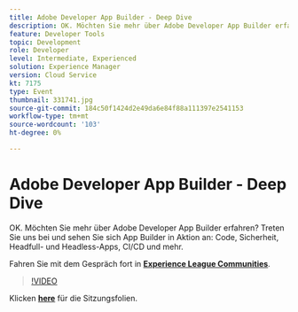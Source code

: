 ```yaml
---
title: Adobe Developer App Builder - Deep Dive
description: OK. Möchten Sie mehr über Adobe Developer App Builder erfahren? Treten Sie uns bei und sehen Sie sich Adobe Developer App Builder in Aktion an - Code, Sicherheit, Headfull- und Headless-Apps, CI/CD und mehr. Diese Sitzung wurde im Rahmen des Adobe Developers Live Content-Ereignisses bereitgestellt.
feature: Developer Tools
topic: Development
role: Developer
level: Intermediate, Experienced
solution: Experience Manager
version: Cloud Service
kt: 7175
type: Event
thumbnail: 331741.jpg
source-git-commit: 184c50f1424d2e49da6e84f88a111397e2541153
workflow-type: tm+mt
source-wordcount: '103'
ht-degree: 0%

---
```



# Adobe Developer App Builder - Deep Dive

OK. Möchten Sie mehr über Adobe Developer App Builder erfahren? Treten Sie uns bei und sehen Sie sich App Builder in Aktion an: Code, Sicherheit, Headfull- und Headless-Apps, CI/CD und mehr.

Fahren Sie mit dem Gespräch fort in **[Experience League Communities](http://adobe.ly/36Yd3v6)**.

>[!VIDEO](https://video.tv.adobe.com/v/331741/?quality=12&learn=on&hidetitle=true)

Klicken **[here](/help/adobe-developers-live/assets/app-builder.pdf)** für die Sitzungsfolien.

